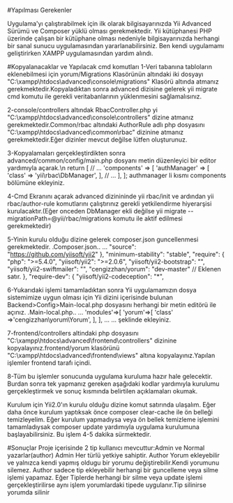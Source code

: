 #Yapılması Gerekenler 

 Uygulama'yı çalıştırabilmek için ilk olarak bilgisayarınızda Yii Advanced Sürümü ve Composer yüklü olması gerekmektedir. Yii kütüphanesi PHP üzerinde çalışan bir kütüphane olması nedeniyle bilgisayarınızda herhangi bir sanal sunucu uygulamasından yararlanabilirsiniz. Ben kendi uygulamamı geliştirirken XAMPP uygulamasından yardım alındı.
 
 
#Kopyalanacaklar ve Yapılacak cmd komutları
 1-Veri tabanına tabloların eklenebilmesi için yorum/Migrations Klasörünün altındaki iki dosyayı "C:\xampp\htdocs\advanced\console\migrations" Klasörü altında atmanız gerekmektedir.Kopyaladıktan sonra advanced dizisine gelerek 
 yii migrate cmd komutu ile gerekli veritabanlarının yüklenmesini sağlamalısınız.
 
 
 2-console/controllers altındak RbacController.php yi "C:\xampp\htdocs\advanced\console\controllers" dizine atmanız gerekmektedir.Common/rbac altındaki AuthorRule adlı php dosyasını "C:\xampp\htdocs\advanced\common\rbac" dizinine atmanız gerekmektedir.Eğer dizinler mevcut değilse lütfen oluşturunuz.
 
 
 3-Kopyalamaları gerçekleştirdikten sonra advanced/common/config/main.php dosyanı metin düzenleyici bir editor yardımıyla açarak.\n
 return [
    // ...
    'components' => [
        'authManager' => [
            'class' => 'yii\rbac\DbManager',
        ],
        // ...
    ],
];
authmanager li kısmı components bölümüne ekleyiniz.


4-Cmd Ekranını açarak advanced dizinininde yii rbac/init ve ardından yii rbac/author-rule komutlarını çalıştırınız gerekli yetkilendirme hiyerarşisi kurulacaktır.(Eğer onceden DbManager ekli değilse yii migrate --migrationPath=@yii/rbac/migrations komutu ile aktif edilmesi gerekmektedir)

5-Yinin kurulu olduğu dizine gelerek composer.json guncellenmesi gerekmektedir.
.Composer.json..
...
"source": "https://github.com/yiisoft/yii2"
},
"minimum-stability": "stable",
"require": {
"php": ">=5.4.0",
"yiisoft/yii2": ">=2.0.6",
"yiisoft/yii2-bootstrap": "",
"yiisoft/yii2-swiftmailer": "",
"cengizzhan/yorum": "dev-master" // Eklenen satır.
},
"require-dev": {
"yiisoft/yii2-codeception": "*",


6-Yukarıdaki işlemi tamamladıktan sonra Yii uygulamamızın dosya sistemimize uygun olması için Yii dizini içerisinde bulunan Backend>Config>Main-local.php dosyasını herhangi bir metin editörü ile açınız.
.Main-local.php..
...
'modules'=>[
'yorum'=>[
'class' =>'cengizzhan\yorum\Yorum',
], 
],
...
...
şeklinde ekleyiniz.


7-frontend/controllers altindaki php dosyasını "C:\xampp\htdocs\advanced\frontend\controllers" dizinine kopyalayınız.frontend/yorum klasörünü  "C:\xampp\htdocs\advanced\frontend\views" altına kopyalayınız.Yapılan işlemler frontend tarafı içindi.


8-Tüm bu işlemler sonucunda uygulama kuruluma hazır hale gelecektir. Burdan sonra tek yapmanız gereken aşağıdaki kodlar yardımıyla kurulumu gerçekleştirmek ve sonuç kısmında belirtilen açıklamaları okumak.

Kurulum için Yii2.0'ın kurulu olduğu dizine komut satırında ulaşalım. Eğer daha önce kurulum yaptıksak önce composer clear-cache ile ön belleği temizleyelim. Eğer kurulum yapmadıysa veya ön bellek temizleme işlemini tamamladıysak composer update yardımıyla uygulama kurulumuna başlayabilirsiniz. Bu işlem 4-5 dakika sürmektedir.

#Sonuçlar
Proje içerisinde 2 tip kullanıcı mevcuttur:Admin ve Normal yazarlar(author)
Admin Her türlü yetkiye sahiptir.
Author Yorum ekleyebilir ve yalnızca kendi yapmış oldugu bir yorumu değiştirebilir.Kendi yorumunu silemez.
Author sadece tip ekleyebilir herhangi bir guncelleme veya silme işlemi yapamaz.
Eğer Tiplerde herhangi bir silme veya update işlemi gerçekleştirilirse aynı işlem yorumlardaki tipede uygulanır.Tip silinirse yorumda silinir


 
